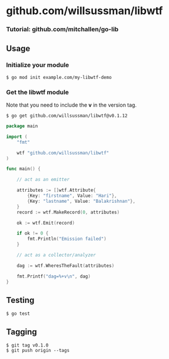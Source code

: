 # github.com/willsussman/libwtf
### Tutorial: github.com/mitchallen/go-lib

## Usage

### Initialize your module

```
$ go mod init example.com/my-libwtf-demo
```

### Get the libwtf module

Note that you need to include the **v** in the version tag.

```
$ go get github.com/willsussman/libwtf@v0.1.12
```

```go
package main

import (
    "fmt"

    wtf "github.com/willsussman/libwtf"
)

func main() {

    // act as an emitter

    attributes := []wtf.Attribute{
        {Key: "firstname", Value: "Hari"},
        {Key: "lastname", Value: "Balakrishnan"},
    }
    record := wtf.MakeRecord(0, attributes)

    ok := wtf.Emit(record)

    if ok != 0 {
        fmt.Println("Emission failed")
    }

    // act as a collector/analyzer

    dag := wtf.WheresTheFault(attributes)

    fmt.Printf("dag=%+v\n", dag)
}
```

## Testing

```
$ go test
```

## Tagging

```
$ git tag v0.1.0
$ git push origin --tags
```


